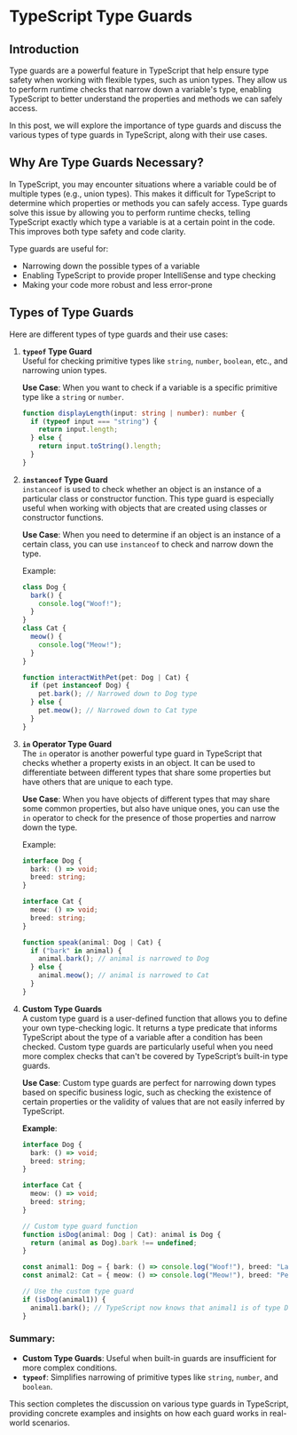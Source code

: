 # TypeScript Type Guards

## Introduction

Type guards are a powerful feature in TypeScript that help ensure type safety when working with flexible types, such as union types. They allow us to perform runtime checks that narrow down a variable's type, enabling TypeScript to better understand the properties and methods we can safely access.

In this post, we will explore the importance of type guards and discuss the various types of type guards in TypeScript, along with their use cases.

## Why Are Type Guards Necessary?

In TypeScript, you may encounter situations where a variable could be of multiple types (e.g., union types). This makes it difficult for TypeScript to determine which properties or methods you can safely access. Type guards solve this issue by allowing you to perform runtime checks, telling TypeScript exactly which type a variable is at a certain point in the code. This improves both type safety and code clarity.

Type guards are useful for:

- Narrowing down the possible types of a variable
- Enabling TypeScript to provide proper IntelliSense and type checking
- Making your code more robust and less error-prone

## Types of Type Guards

Here are different types of type guards and their use cases:

1. **`typeof` Type Guard**  
   Useful for checking primitive types like `string`, `number`, `boolean`, etc., and narrowing union types.

   **Use Case**: When you want to check if a variable is a specific primitive type like a `string` or `number`.

   ```typescript
   function displayLength(input: string | number): number {
     if (typeof input === "string") {
       return input.length;
     } else {
       return input.toString().length;
     }
   }
   ```

2. **`instanceof` Type Guard**  
   `instanceof` is used to check whether an object is an instance of a particular class or constructor function. This type guard is especially useful when working with objects that are created using classes or constructor functions.

   **Use Case**: When you need to determine if an object is an instance of a certain class, you can use `instanceof` to check and narrow down the type.

   Example:

   ```typescript
   class Dog {
     bark() {
       console.log("Woof!");
     }
   }
   class Cat {
     meow() {
       console.log("Meow!");
     }
   }

   function interactWithPet(pet: Dog | Cat) {
     if (pet instanceof Dog) {
       pet.bark(); // Narrowed down to Dog type
     } else {
       pet.meow(); // Narrowed down to Cat type
     }
   }
   ```

3. **`in` Operator Type Guard**  
   The `in` operator is another powerful type guard in TypeScript that checks whether a property exists in an object. It can be used to differentiate between different types that share some properties but have others that are unique to each type.

   **Use Case**: When you have objects of different types that may share some common properties, but also have unique ones, you can use the `in` operator to check for the presence of those properties and narrow down the type.

   Example:

   ```typescript
   interface Dog {
     bark: () => void;
     breed: string;
   }

   interface Cat {
     meow: () => void;
     breed: string;
   }

   function speak(animal: Dog | Cat) {
     if ("bark" in animal) {
       animal.bark(); // animal is narrowed to Dog
     } else {
       animal.meow(); // animal is narrowed to Cat
     }
   }
   ```

4. **Custom Type Guards**  
   A custom type guard is a user-defined function that allows you to define your own type-checking logic. It returns a type predicate that informs TypeScript about the type of a variable after a condition has been checked. Custom type guards are particularly useful when you need more complex checks that can't be covered by TypeScript’s built-in type guards.

   **Use Case**: Custom type guards are perfect for narrowing down types based on specific business logic, such as checking the existence of certain properties or the validity of values that are not easily inferred by TypeScript.

   **Example**:

   ```typescript
   interface Dog {
     bark: () => void;
     breed: string;
   }

   interface Cat {
     meow: () => void;
     breed: string;
   }

   // Custom type guard function
   function isDog(animal: Dog | Cat): animal is Dog {
     return (animal as Dog).bark !== undefined;
   }

   const animal1: Dog = { bark: () => console.log("Woof!"), breed: "Labrador" };
   const animal2: Cat = { meow: () => console.log("Meow!"), breed: "Persian" };

   // Use the custom type guard
   if (isDog(animal1)) {
     animal1.bark(); // TypeScript now knows that animal1 is of type Dog
   }
   ```

### Summary:

- **Custom Type Guards**: Useful when built-in guards are insufficient for more complex conditions.
- **`typeof`**: Simplifies narrowing of primitive types like `string`, `number`, and `boolean`.

This section completes the discussion on various type guards in TypeScript, providing concrete examples and insights on how each guard works in real-world scenarios.
